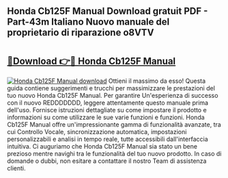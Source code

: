 ## Honda Cb125F Manual Download gratuit PDF - Part-43m Italiano Nuovo manuale del proprietario di riparazione o8VTV

# <h2><a href="http://dfgiu7.blite.top/?on=Honda+Cb125F+Manual">🔗Download 👉🔴 Honda Cb125F Manual</a></h2>

[![Honda Cb125F Manual download](https://i.imgur.com/lujVjoI.png)](http://dfgiu7.blite.top/?on=Honda+Cb125F+Manual)
Ottieni il massimo da esso! Questa guida contiene suggerimenti e trucchi per massimizzare le prestazioni del tuo nuovo Honda Cb125F Manual. Per garantire Un'esperienza di successo con il nuovo REDDDDDDD, leggere attentamente questo manuale prima dell'uso. Fornisce istruzioni dettagliate su come impostare il prodotto e informazioni su come utilizzare le sue varie funzioni e funzioni. Honda Cb125F Manual offre un'impressionante gamma di funzionalità avanzate, tra cui Controllo Vocale, sincronizzazione automatica, impostazioni personalizzabili e analisi in tempo reale, tutte accessibili dall'interfaccia intuitiva. Ci auguriamo che Honda Cb125F Manual sia stato un bene prezioso mentre navighi tra le funzionalità del tuo nuovo prodotto. In caso di domande o dubbi, non esitare a contattare il nostro Team di assistenza clienti.
